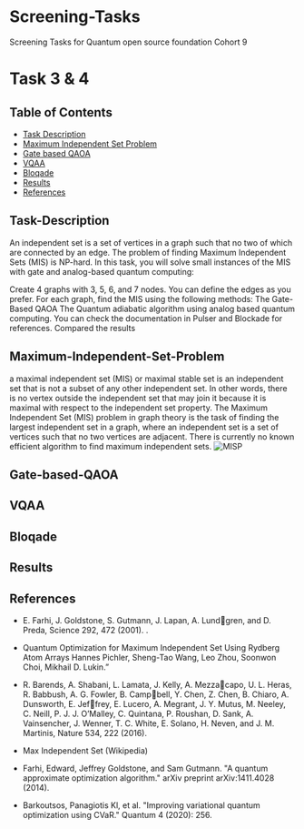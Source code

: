 # Screening-Tasks
Screening Tasks for Quantum open source foundation Cohort 9
# Task 3 & 4

## Table of Contents
- [Task Description](#Task-Description)
- [Maximum Independent Set Problem](#Maximum-Independent-Set-Problem)
-  [Gate based QAOA](#Gate-based-QAOA)
  - [VQAA](#VQAA)
  - [Bloqade](#Bloqade)
- [Results](#results)
- [References](#references)

## Task-Description
An independent set is a set of vertices in a graph such that no two of which are connected by an edge. The problem of finding Maximum Independent Sets (MIS) is NP-hard. In this task, you will solve small instances of the MIS with gate and analog-based quantum computing:

Create 4 graphs with 3, 5, 6, and 7 nodes. You can define the edges as you prefer. For each graph, find the MIS using the following methods: The Gate-Based QAOA
The Quantum adiabatic algorithm using analog based quantum computing. You can check the documentation in Pulser and Blockade for references. Compared the results
## Maximum-Independent-Set-Problem
a maximal independent set (MIS) or maximal stable set is an independent set that is not a subset of any other independent set. In other words, there is no vertex outside the independent set that may join it because it is maximal with respect to the independent set property.
The Maximum Independent Set (MIS) problem in graph theory is the task of finding the largest independent set in a graph, where an independent set is a set of vertices such that no two vertices are adjacent. There is currently no known efficient algorithm to find maximum independent sets.
![MISP](https://github.com/AbdullahKazi500/Screening-Tasks/assets/75779966/d1c42ea9-ae25-4720-97ca-dccb378ec5a6)

## Gate-based-QAOA
## VQAA
## Bloqade
## Results


## References

- E. Farhi, J. Goldstone, S. Gutmann, J. Lapan, A. Lundgren, and D. Preda, Science 292, 472 (2001).
.

- Quantum Optimization for Maximum Independent Set Using Rydberg Atom Arrays
Hannes Pichler, Sheng-Tao Wang, Leo Zhou, Soonwon Choi, Mikhail D. Lukin.”
- R. Barends, A. Shabani, L. Lamata, J. Kelly, A. Mezzacapo, U. L. Heras, R. Babbush, A. G. Fowler, B. Campbell, Y. Chen, Z. Chen, B. Chiaro, A. Dunsworth, E. Jeffrey, E. Lucero, A. Megrant, J. Y. Mutus, M. Neeley,
C. Neill, P. J. J. O’Malley, C. Quintana, P. Roushan,
D. Sank, A. Vainsencher, J. Wenner, T. C. White,
E. Solano, H. Neven, and J. M. Martinis, Nature 534,
222 (2016).
-  Max Independent Set (Wikipedia)

- Farhi, Edward, Jeffrey Goldstone, and Sam Gutmann. "A quantum approximate optimization algorithm." arXiv preprint arXiv:1411.4028 (2014).

- Barkoutsos, Panagiotis Kl, et al. "Improving variational quantum optimization using CVaR." Quantum 4 (2020): 256.
